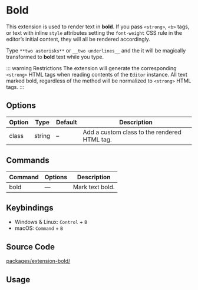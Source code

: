 # Bold
This extension is used to render text in **bold**. If you pass `<strong>`, `<b>` tags, or text with inline `style` attributes setting the `font-weight` CSS rule in the editor’s initial content, they will all be rendered accordingly.

Type `**two asterisks**` or `__two underlines__` and the it will be magically transformed to **bold** text while you type.

::: warning Restrictions
The extension will generate the corresponding `<strong>` HTML tags when reading contents of the `Editor` instance. All text marked bold, regardless of the method will be normalized to `<strong>` HTML tags.
:::

## Options
| Option | Type   | Default | Description                                  |
| ------ | ------ | ------- | -------------------------------------------- |
| class  | string | –       | Add a custom class to the rendered HTML tag. |

## Commands
| Command | Options | Description     |
| ------- | ------- | --------------- |
| bold    | —       | Mark text bold. |

## Keybindings
* Windows & Linux: `Control` + `B`
* macOS: `Command` + `B`

## Source Code
[packages/extension-bold/](https://github.com/ueberdosis/tiptap-next/blob/main/packages/extension-bold/)

## Usage
<demo name="Extensions/Bold" highlight="3-5,17,36" />